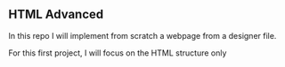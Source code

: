## HTML Advanced

In this repo I will implement from scratch a webpage from a designer file.

For this first project, I will focus on the HTML structure only